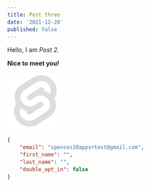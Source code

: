 ```yaml
---
title: Post three
date: '2021-12-28'
published: false
---
```


Hello, I am _Post 2._

**Nice to meet you!**

![revue-subscribers-list-search](../../../../static/favicon.png)

```json
{
	"email": "spences10apps+test@gmail.com",
	"first_name": "",
	"last_name": "",
	"double_opt_in": false
}
```

<!-- Images -->

<!-- [revue-subscribers-list-search]: ./revue-subscribers-list-search.png -->
